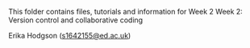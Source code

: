 This folder contains files, tutorials and information for Week 2
 Week 2: Version control and collaborative coding
 
Erika Hodgson (s1642155@ed.ac.uk)